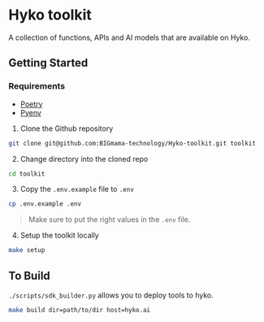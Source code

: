 # Hyko toolkit

A collection of functions, APIs and AI models that are available on Hyko.

## Getting Started
### Requirements
- [Poetry](https://python-poetry.org/docs/#installation)
- [Pyenv](https://github.com/pyenv/pyenv)

1. Clone the Github repository

```bash
git clone git@github.com:BIGmama-technology/Hyko-toolkit.git toolkit
```
2. Change directory into the cloned repo

```bash
cd toolkit
```
3. Copy the `.env.example` file to `.env`

```bash
cp .env.example .env
```

> Make sure to put the right values in the `.env` file.

4. Setup the toolkit locally

```bash
make setup
```

## To Build 
`./scripts/sdk_builder.py` allows you to deploy tools to hyko.

```bash
make build dir=path/to/dir host=hyko.ai 
```
